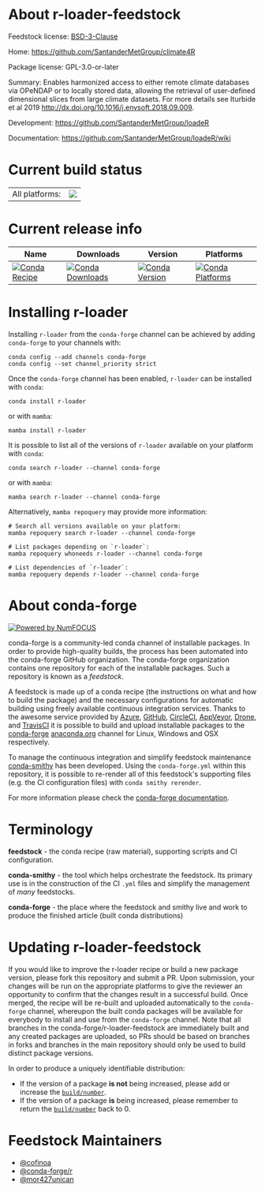 About r-loader-feedstock
========================

Feedstock license: [BSD-3-Clause](https://github.com/conda-forge/r-loader-feedstock/blob/main/LICENSE.txt)

Home: https://github.com/SantanderMetGroup/climate4R

Package license: GPL-3.0-or-later

Summary: Enables harmonized access to either remote climate databases via OPeNDAP or to locally stored data, allowing the retrieval of user-defined dimensional slices from large climate datasets. For more details see Iturbide et al 2019 <http://dx.doi.org/10.1016/j.envsoft.2018.09.009>.

Development: https://github.com/SantanderMetGroup/loadeR

Documentation: https://github.com/SantanderMetGroup/loadeR/wiki

Current build status
====================


<table><tr><td>All platforms:</td>
    <td>
      <a href="https://dev.azure.com/conda-forge/feedstock-builds/_build/latest?definitionId=16193&branchName=main">
        <img src="https://dev.azure.com/conda-forge/feedstock-builds/_apis/build/status/r-loader-feedstock?branchName=main">
      </a>
    </td>
  </tr>
</table>

Current release info
====================

| Name | Downloads | Version | Platforms |
| --- | --- | --- | --- |
| [![Conda Recipe](https://img.shields.io/badge/recipe-r--loader-green.svg)](https://anaconda.org/conda-forge/r-loader) | [![Conda Downloads](https://img.shields.io/conda/dn/conda-forge/r-loader.svg)](https://anaconda.org/conda-forge/r-loader) | [![Conda Version](https://img.shields.io/conda/vn/conda-forge/r-loader.svg)](https://anaconda.org/conda-forge/r-loader) | [![Conda Platforms](https://img.shields.io/conda/pn/conda-forge/r-loader.svg)](https://anaconda.org/conda-forge/r-loader) |

Installing r-loader
===================

Installing `r-loader` from the `conda-forge` channel can be achieved by adding `conda-forge` to your channels with:

```
conda config --add channels conda-forge
conda config --set channel_priority strict
```

Once the `conda-forge` channel has been enabled, `r-loader` can be installed with `conda`:

```
conda install r-loader
```

or with `mamba`:

```
mamba install r-loader
```

It is possible to list all of the versions of `r-loader` available on your platform with `conda`:

```
conda search r-loader --channel conda-forge
```

or with `mamba`:

```
mamba search r-loader --channel conda-forge
```

Alternatively, `mamba repoquery` may provide more information:

```
# Search all versions available on your platform:
mamba repoquery search r-loader --channel conda-forge

# List packages depending on `r-loader`:
mamba repoquery whoneeds r-loader --channel conda-forge

# List dependencies of `r-loader`:
mamba repoquery depends r-loader --channel conda-forge
```


About conda-forge
=================

[![Powered by
NumFOCUS](https://img.shields.io/badge/powered%20by-NumFOCUS-orange.svg?style=flat&colorA=E1523D&colorB=007D8A)](https://numfocus.org)

conda-forge is a community-led conda channel of installable packages.
In order to provide high-quality builds, the process has been automated into the
conda-forge GitHub organization. The conda-forge organization contains one repository
for each of the installable packages. Such a repository is known as a *feedstock*.

A feedstock is made up of a conda recipe (the instructions on what and how to build
the package) and the necessary configurations for automatic building using freely
available continuous integration services. Thanks to the awesome service provided by
[Azure](https://azure.microsoft.com/en-us/services/devops/), [GitHub](https://github.com/),
[CircleCI](https://circleci.com/), [AppVeyor](https://www.appveyor.com/),
[Drone](https://cloud.drone.io/welcome), and [TravisCI](https://travis-ci.com/)
it is possible to build and upload installable packages to the
[conda-forge](https://anaconda.org/conda-forge) [anaconda.org](https://anaconda.org/)
channel for Linux, Windows and OSX respectively.

To manage the continuous integration and simplify feedstock maintenance
[conda-smithy](https://github.com/conda-forge/conda-smithy) has been developed.
Using the ``conda-forge.yml`` within this repository, it is possible to re-render all of
this feedstock's supporting files (e.g. the CI configuration files) with ``conda smithy rerender``.

For more information please check the [conda-forge documentation](https://conda-forge.org/docs/).

Terminology
===========

**feedstock** - the conda recipe (raw material), supporting scripts and CI configuration.

**conda-smithy** - the tool which helps orchestrate the feedstock.
                   Its primary use is in the construction of the CI ``.yml`` files
                   and simplify the management of *many* feedstocks.

**conda-forge** - the place where the feedstock and smithy live and work to
                  produce the finished article (built conda distributions)


Updating r-loader-feedstock
===========================

If you would like to improve the r-loader recipe or build a new
package version, please fork this repository and submit a PR. Upon submission,
your changes will be run on the appropriate platforms to give the reviewer an
opportunity to confirm that the changes result in a successful build. Once
merged, the recipe will be re-built and uploaded automatically to the
`conda-forge` channel, whereupon the built conda packages will be available for
everybody to install and use from the `conda-forge` channel.
Note that all branches in the conda-forge/r-loader-feedstock are
immediately built and any created packages are uploaded, so PRs should be based
on branches in forks and branches in the main repository should only be used to
build distinct package versions.

In order to produce a uniquely identifiable distribution:
 * If the version of a package **is not** being increased, please add or increase
   the [``build/number``](https://docs.conda.io/projects/conda-build/en/latest/resources/define-metadata.html#build-number-and-string).
 * If the version of a package **is** being increased, please remember to return
   the [``build/number``](https://docs.conda.io/projects/conda-build/en/latest/resources/define-metadata.html#build-number-and-string)
   back to 0.

Feedstock Maintainers
=====================

* [@cofinoa](https://github.com/cofinoa/)
* [@conda-forge/r](https://github.com/orgs/conda-forge/teams/r/)
* [@mor427unican](https://github.com/mor427unican/)

